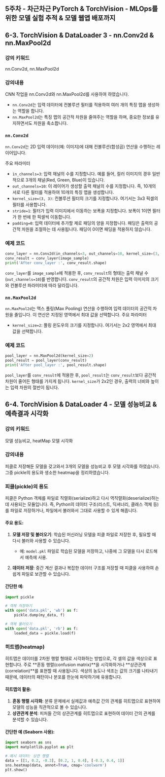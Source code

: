 ## 5주차 - 차근차근 PyTorch & TorchVision - MLOps를 위한 모델 실험 추적 & 모델 웹앱 배포까지

## 6-3. TorchVision & DataLoader 3 - nn.Conv2d & nn.MaxPool2d

### 강의 키워드
nn.Conv2d, nn.MaxPool2d
### 강의내용
CNN 작업을 nn.Conv2d와 nn.MaxPool2d를 사용하여 하였습니다.
- `nn.Conv2d`는 입력 데이터에 컨볼루션 필터를 적용하여 여러 개의 특징 맵을 생성하는 역할을 합니다.
- `nn.MaxPool2d`는 특징 맵의 공간적 차원을 줄여주는 역할을 하며, 중요한 정보를 유지하면서도 차원을 축소합니다.

### `nn.Conv2d`

`nn.Conv2d`는 2D 입력 데이터(예: 이미지)에 대해 컨볼루션(합성곱) 연산을 수행하는 레이어입니다.

주요 파라미터
- `in_channels=3`: 입력 채널의 수를 지정합니다. 예를 들어, 컬러 이미지의 경우 일반적으로 3개의 채널(Red, Green, Blue)이 있습니다.
- `out_channels=10`: 이 레이어가 생성할 출력 채널의 수를 지정합니다. 즉, 10개의 서로 다른 필터를 적용하여 10개의 특징 맵을 생성합니다.
- `kernel_size=(3, 3)`: 컨볼루션 필터의 크기를 지정합니다. 여기서는 3x3 픽셀의 필터를 사용합니다.
- `stride=1`: 필터가 입력 이미지에서 이동하는 보폭을 지정합니다. 보폭이 1이면 필터가 한 번에 한 픽셀씩 이동합니다.
- `padding=0`: 입력 데이터에 추가할 제로 패딩의 양을 지정합니다. 패딩은 출력의 공간적 차원을 조절하는 데 사용됩니다. 패딩이 0이면 패딩을 적용하지 않습니다.

### 예제 코드

```python
conv_layer = nn.Conv2d(in_channels=3, out_channels=10, kernel_size=(3, 3), stride=1, padding=0)
conv_result = conv_layer(image_sample)
print('After conv_layer :', conv_result.shape)
```

`conv_layer`를 `image_sample`에 적용한 후, `conv_result`의 형태는 출력 채널 수(`out_channels=10`)를 반영합니다. `conv_result`의 공간적 차원은 입력 이미지의 크기와 컨볼루션 파라미터에 따라 달라집니다.

### `nn.MaxPool2d`

`nn.MaxPool2d`는 맥스 풀링(Max Pooling) 연산을 수행하여 입력 데이터의 공간적 차원을 줄입니다. 이 연산은 지정된 영역에서 최대 값을 선택합니다.
주요 파라미터
- `kernel_size=2`: 풀링 윈도우의 크기를 지정합니다. 여기서는 2x2 영역에서 최대 값을 선택합니다.

### 예제 코드

```python
pool_layer = nn.MaxPool2d(kernel_size=2)
pool_result = pool_layer(conv_result)
print('After pool_layer :', pool_result.shape)
```
`pool_layer`를 `conv_result`에 적용한 후, `pool_result`는 `conv_result`보다 공간적 차원이 줄어든 형태를 가지게 됩니다. `kernel_size`가 2x2인 경우, 출력의 너비와 높이는 입력 차원의 절반이 됩니다.

## 6-4. TorchVision & DataLoader 4 - 모델 성능비교 & 예측결과 시각화
### 강의 키워드
모델 성능비교, heatMap 모델 시각화
### 강의내용
피클로 저장해둔 모델을 갖고와서 3개의 모델을 성능비교 후 모델 시각화를 하였습니다.
그중 pickle의 용도와 생소한 heatmap을 정리하였습니다.
### 피클(pickle)의 용도
피클은 Python 객체를 파일로 직렬화(serialize)하고 다시 역직렬화(deserialize)하는 데 사용되는 모듈입니다. 즉, Python의 데이터 구조(리스트, 딕셔너리, 클래스 객체 등)를 파일로 저장하거나, 파일에서 불러와서 그대로 사용할 수 있게 해줍니다.

#### 주요 용도:
1. **모델 저장 및 불러오기**: 학습된 머신러닝 모델을 피클 파일로 저장한 후, 필요할 때 다시 불러와 사용할 수 있습니다.
   - 예: `model.pkl` 파일로 학습된 모델을 저장하고, 나중에 그 모델을 다시 로드해서 예측에 사용.
   
2. **데이터 저장**: 중간 계산 결과나 복잡한 데이터 구조를 저장할 때 피클을 사용하여 손쉽게 파일로 보관할 수 있습니다.

#### 간단한 예:
```python
import pickle

# 객체 저장하기
with open('data.pkl', 'wb') as f:
    pickle.dump(my_data, f)

# 객체 불러오기
with open('data.pkl', 'rb') as f:
    loaded_data = pickle.load(f)
```

### 히트맵(heatmap)
히트맵은 데이터를 2차원 행렬 형태로 시각화하는 방법으로, 각 셀의 값을 색상으로 표현합니다. 주로 **혼동 행렬(confusion matrix)**을 시각화하거나 **상관관계(correlation)**를 표현할 때 사용됩니다. 색상의 농도나 색조는 값의 크기를 나타내기 때문에, 데이터의 패턴이나 분포를 한눈에 파악하기에 유용합니다.

#### 히트맵의 활용:
1. **혼동 행렬 시각화**: 분류 문제에서 실제값과 예측값 간의 관계를 히트맵으로 표현하여 모델의 성능을 직관적으로 볼 수 있습니다.
2. **상관관계 분석**: 피처들 간의 상관관계를 히트맵으로 표현하여 데이터 간의 관계를 분석할 수 있습니다.

#### 간단한 예 (Seaborn 사용):
```python
import seaborn as sns
import matplotlib.pyplot as plt

# 예시 데이터: 상관 행렬
data = [[1, 0.2, -0.3], [0.2, 1, 0.4], [-0.3, 0.4, 1]]
sns.heatmap(data, annot=True, cmap='coolwarm')
plt.show()
```
